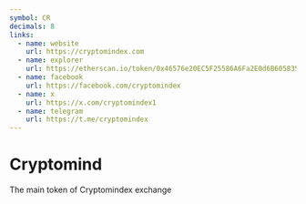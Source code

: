 ```yaml
---
symbol: CR
decimals: 8
links:
  - name: website
    url: https://cryptomindex.com
  - name: explorer
    url: https://etherscan.io/token/0x46576e20EC5F25586A6Fa2E0d6B6058354B72E72
  - name: facebook
    url: https://facebook.com/cryptomindex
  - name: x
    url: https://x.com/cryptomindex1
  - name: telegram
    url: https://t.me/cryptomindex
---
```


# Cryptomind

The main token of Cryptomindex exchange
